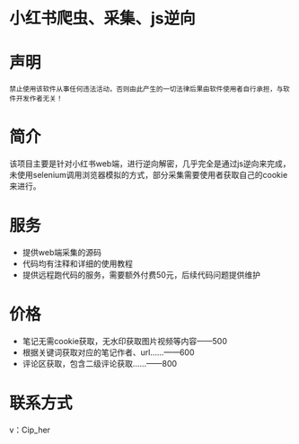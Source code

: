 # 小红书爬虫、采集、js逆向

# 声明

```
禁止使用该软件从事任何违法活动，否则由此产生的一切法律后果由软件使用者自行承担，与软件开发作者无关！
```



# 简介

该项目主要是针对小红书web端，进行逆向解密，几乎完全是通过js逆向来完成，未使用selenium调用浏览器模拟的方式，部分采集需要使用者获取自己的cookie来进行。



# 服务

- 提供web端采集的源码
- 代码均有注释和详细的使用教程
- 提供远程跑代码的服务，需要额外付费50元，后续代码问题提供维护



# 价格

- 笔记无需cookie获取，无水印获取图片视频等内容——500
- 根据关键词获取对应的笔记作者、url……——600
- 评论区获取，包含二级评论获取……——800



# 联系方式

v：Cip_her